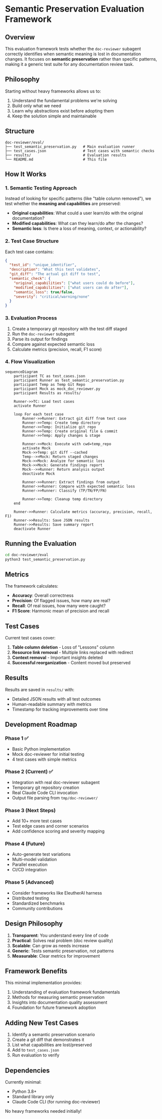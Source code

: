 # Semantic Preservation Evaluation Framework

## Overview

This evaluation framework tests whether the `doc-reviewer` subagent correctly identifies when semantic meaning is lost in documentation changes. It focuses on **semantic preservation** rather than specific patterns, making it a generic test suite for any documentation review task.

## Philosophy

Starting without heavy frameworks allows us to:
1. Understand the fundamental problems we're solving
2. Build only what we need
3. Learn why abstractions exist before adopting them
4. Keep the solution simple and maintainable

## Structure

```
doc-reviewer/eval/
├── test_semantic_preservation.py   # Main evaluation runner
├── test_cases.json                 # Test cases with semantic checks
├── results/                        # Evaluation results
└── README.md                       # This file
```

## How It Works

### 1. Semantic Testing Approach

Instead of looking for specific patterns (like "table column removed"), we test whether the **meaning and capabilities** are preserved:

- **Original capabilities**: What could a user learn/do with the original documentation?
- **Modified capabilities**: What can they learn/do after the changes?
- **Semantic loss**: Is there a loss of meaning, context, or actionability?

### 2. Test Case Structure

Each test case contains:
```json
{
  "test_id": "unique_identifier",
  "description": "What this test validates",
  "git_diff": "The actual git diff to test",
  "semantic_check": {
    "original_capabilities": ["what users could do before"],
    "modified_capabilities": ["what users can do after"],
    "semantic_loss": true/false,
    "severity": "critical/warning/none"
  }
}
```

### 3. Evaluation Process

1. Create a temporary git repository with the test diff staged
2. Run the `doc-reviewer` subagent
3. Parse its output for findings
4. Compare against expected semantic loss
5. Calculate metrics (precision, recall, F1 score)

### 4. Flow Visualization

```mermaid
sequenceDiagram
    participant TC as test_cases.json
    participant Runner as test_semantic_preservation.py
    participant Temp as Temp Git Repo
    participant Mock as mock_doc_reviewer.py
    participant Results as results/

    Runner->>TC: Load test cases
    activate Runner
    
    loop For each test case
        Runner->>Runner: Extract git diff from test case
        Runner->>Temp: Create temp directory
        Runner->>Temp: Initialize git repo
        Runner->>Temp: Create original file & commit
        Runner->>Temp: Apply changes & stage
        
        Runner->>Mock: Execute with cwd=temp_repo
        activate Mock
        Mock->>Temp: git diff --cached
        Temp-->>Mock: Return staged changes
        Mock->>Mock: Analyze for semantic loss
        Mock->>Mock: Generate findings report
        Mock-->>Runner: Return analysis output
        deactivate Mock
        
        Runner->>Runner: Extract findings from output
        Runner->>Runner: Compare with expected semantic loss
        Runner->>Runner: Classify (TP/TN/FP/FN)
        
        Runner->>Temp: Cleanup temp directory
    end
    
    Runner->>Runner: Calculate metrics (accuracy, precision, recall, F1)
    Runner->>Results: Save JSON results
    Runner->>Results: Save summary report
    deactivate Runner
```

## Running the Evaluation

```bash
cd doc-reviewer/eval
python3 test_semantic_preservation.py
```

## Metrics

The framework calculates:
- **Accuracy**: Overall correctness
- **Precision**: Of flagged issues, how many are real?
- **Recall**: Of real issues, how many were caught?
- **F1 Score**: Harmonic mean of precision and recall

## Test Cases

Current test cases cover:
1. **Table column deletion** - Loss of "Lessons" column
2. **Resource link removal** - Multiple links replaced with redirect
3. **Context removal** - Important insights deleted
4. **Successful reorganization** - Content moved but preserved

## Results

Results are saved in `results/` with:
- Detailed JSON results with all test outcomes
- Human-readable summary with metrics
- Timestamp for tracking improvements over time

## Development Roadmap

### Phase 1 ✅
- Basic Python implementation
- Mock doc-reviewer for initial testing
- 4 test cases with simple metrics

### Phase 2 (Current) ✅
- Integration with real doc-reviewer subagent
- Temporary git repository creation
- Real Claude Code CLI invocation
- Output file parsing from `tmp/doc-reviewer/`

### Phase 3 (Next Steps)
- Add 10+ more test cases
- Test edge cases and corner scenarios
- Add confidence scoring and severity mapping

### Phase 4 (Future)
- Auto-generate test variations
- Multi-model validation
- Parallel execution
- CI/CD integration

### Phase 5 (Advanced)
- Consider frameworks like EleutherAI harness
- Distributed testing
- Standardized benchmarks
- Community contributions

## Design Philosophy

1. **Transparent**: You understand every line of code
2. **Practical**: Solves real problem (doc review quality)
3. **Scalable**: Can grow as needs increase
4. **Generic**: Tests semantic preservation, not patterns
5. **Measurable**: Clear metrics for improvement

## Framework Benefits

This minimal implementation provides:
1. Understanding of evaluation framework fundamentals
2. Methods for measuring semantic preservation
3. Insights into documentation quality assessment
4. Foundation for future framework adoption

## Adding New Test Cases

1. Identify a semantic preservation scenario
2. Create a git diff that demonstrates it
3. List what capabilities are lost/preserved
4. Add to `test_cases.json`
5. Run evaluation to verify

## Dependencies

Currently minimal:
- Python 3.8+
- Standard library only
- Claude Code CLI (for running doc-reviewer)

No heavy frameworks needed initially!